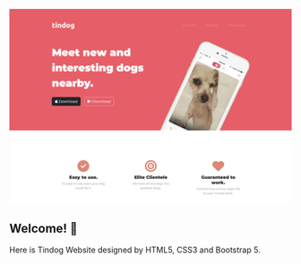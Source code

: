 ![Design preview for the Tindog Website](./images/website.png)


## Welcome! 👋

Here is Tindog Website designed by HTML5, CSS3 and Bootstrap 5. 
